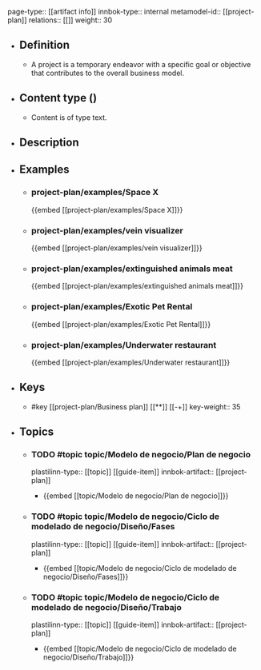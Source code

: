 page-type:: [[artifact info]]
innbok-type:: internal
metamodel-id:: [[project-plan]]
relations:: [[]]
weight:: 30

- ## Definition
  - A project is a temporary endeavor with a specific goal or objective that contributes to the overall business model.
- ## Content type ()
  - Content is of type text.
  
- ## Description
- ## Examples
  - ### project-plan/examples/Space X
    {{embed [[project-plan/examples/Space X]]}}
  - ### project-plan/examples/vein visualizer
    {{embed [[project-plan/examples/vein visualizer]]}}
  - ### project-plan/examples/extinguished animals meat
    {{embed [[project-plan/examples/extinguished animals meat]]}}
  - ### project-plan/examples/Exotic Pet Rental
    {{embed [[project-plan/examples/Exotic Pet Rental]]}}
  - ### project-plan/examples/Underwater restaurant
    {{embed [[project-plan/examples/Underwater restaurant]]}}
  
- ## Keys
  - #key [[project-plan/Business plan]] [[**]] [[-+]]
    key-weight:: 35
- ## Topics
  - ### TODO #topic topic/Modelo de negocio/Plan de negocio
    plastilinn-type:: [[topic]] [[guide-item]]
    innbok-artifact:: [[project-plan]]
    - {{embed [[topic/Modelo de negocio/Plan de negocio]]}}
  
  - ### TODO #topic topic/Modelo de negocio/Ciclo de modelado de negocio/Diseño/Fases
    plastilinn-type:: [[topic]] [[guide-item]]
    innbok-artifact:: [[project-plan]]
    - {{embed [[topic/Modelo de negocio/Ciclo de modelado de negocio/Diseño/Fases]]}}
  
  - ### TODO #topic topic/Modelo de negocio/Ciclo de modelado de negocio/Diseño/Trabajo
    plastilinn-type:: [[topic]] [[guide-item]]
    innbok-artifact:: [[project-plan]]
    - {{embed [[topic/Modelo de negocio/Ciclo de modelado de negocio/Diseño/Trabajo]]}}
  

